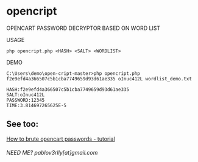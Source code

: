 # opencript
OPENCART PASSWORD DECRYPTOR BASED ON WORD LIST


USAGE
```
php opencript.php <HASH> <SALT> <WORDLIST>
```

  
  
DEMO
```
C:\Users\demo\open-cript-master>php opencript.php f2e9efd4a366507c5b1cba7749659d93d61ae335 oInuc412L wordlist_demo.txt

HASH:f2e9efd4a366507c5b1cba7749659d93d61ae335
SALT:oInuc412L
PASSWORD:12345
TIME:3.814697265625E-5
```

## See too:
[How to brute opencart passwords - tutorial](https://github.com/pabloverlly/brute-force-opencart-documentation)

###### _NEED ME? pablov3rlly[at]gmail.com_
